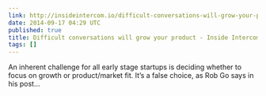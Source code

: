 ```yaml
---
link: http://insideintercom.io/difficult-conversations-will-grow-your-product/
date: 2014-09-17 04:29 UTC
published: true
title: Difficult conversations will grow your product - Inside Intercom
tags: []
---
```


An inherent challenge for all early stage startups is deciding whether to focus on growth or product/market fit.
It’s a false choice, as Rob Go says in his post…
